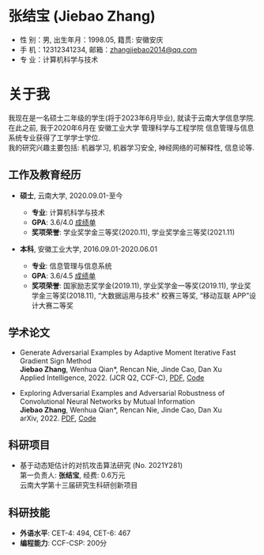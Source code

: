 # 张结宝 (Jiebao Zhang)


+ 性 别：男, 出生年月：1998.05, 籍贯: 安徽安庆
+ 手 机：12312341234,  邮箱：zhangjiebao2014@qq.com    
+ 专 业：计算机科学与技术

# 关于我
我现在是一名硕士二年级的学生(将于2023年6月毕业), 就读于云南大学信息学院. 在此之前, 我于2020年6月在 安徽工业大学 管理科学与工程学院 信息管理与信息系统专业获得了工学学士学位.
<br>
我的研究兴趣主要包括: 机器学习, 机器学习安全, 神经网络的可解释性, 信息论等.

## 工作及教育经历

+ **硕士**, 云南大学,  2020.09.01-至今
  - **专业**: 计算机科学与技术
  - **GPA**: 3.6/4.0 [成绩单](./files/gradereport_YNU.pdf) 
  - **奖项荣誉**: 学业奖学金三等奖(2020.11), 学业奖学金三等奖(2021.11)        

+ **本科**, 安徽工业大学, 2016.09.01-2020.06.01
  - **专业**: 信息管理与信息系统
  - **GPA**: 3.6/4.5 [成绩单](./files/gradereport_AHUT.pdf) 
  - **奖项荣誉**: 国家励志奖学金(2019.11), 学业奖学金一等奖(2019.11), 学业奖学金三等奖(2018.11), “大数据运用与技术” 校赛三等奖, “移动互联 APP”设计大赛二等奖


## 学术论文

+ Generate Adversarial Examples by Adaptive Moment Iterative Fast Gradient Sign Method <br>
    **Jiebao Zhang**, Wenhua Qian*, Rencan Nie, Jinde Cao, Dan Xu <br>
    Applied Intelligence, 2022. (JCR Q2, CCF-C), [PDF](https://doi.org/10.1007/s10489-022-03437-z), [Code](https://github.com/wowotou1998/Adam-FGSM)

+  Exploring Adversarial Examples and Adversarial Robustness of Convolutional Neural Networks by Mutual Information <br>
    **Jiebao Zhang**, Wenhua Qian*, Rencan Nie, Jinde Cao, Dan Xu <br>
    arXiv, 2022.  [PDF](https://arxiv.org/abs/2207.05756), [Code](https://github.com/wowotou1998/exploring-adv-by-mutual-info)

## 科研项目

+ 基于动态矩估计的对抗攻击算法研究 (No. 2021Y281) <br>
  第一负责人: **张结宝**, 经费: 0.6万元 <br>
  云南大学第十三届研究生科研创新项目 

## 科研技能
  + **外语水平**: CET-4: 494, CET-6: 467
  + **编程能力**: CCF-CSP: 200分



